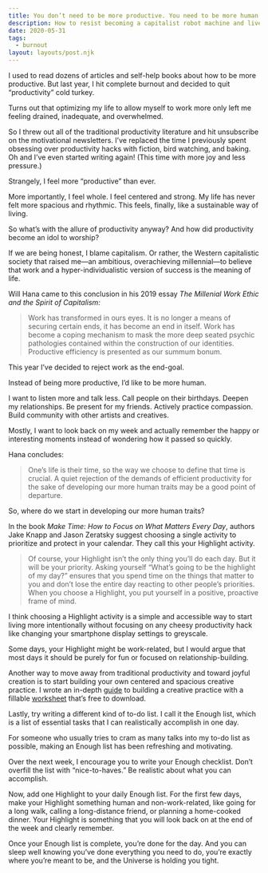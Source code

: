 ```yaml
---
title: You don’t need to be more productive. You need to be more human.
description: How to resist becoming a capitalist robot machine and live more intentionally
date: 2020-05-31
tags:
  - burnout
layout: layouts/post.njk
---
```


I used to read dozens of articles and self-help books about how to be more productive. But last year, I hit complete burnout and decided to quit “productivity” cold turkey.

Turns out that optimizing my life to allow myself to work more only left me feeling drained, inadequate, and overwhelmed.

So I threw out all of the traditional productivity literature and hit unsubscribe on the motivational newsletters. I’ve replaced the time I previously spent obsessing over productivity hacks with fiction, bird watching, and baking. Oh and I’ve even started writing again! (This time with more joy and less pressure.)

Strangely, I feel more “productive” than ever.

More importantly, I feel whole. I feel centered and strong. My life has never felt more spacious and rhythmic. This feels, finally, like a sustainable way of living.

So what’s with the allure of productivity anyway? And how did productivity become an idol to worship?

If we are being honest, I blame capitalism. Or rather, the Western capitalistic society that raised me—an ambitious, overachieving millennial—to believe that work and a hyper-individualistic version of success is the meaning of life.

Will Hana came to this conclusion in his 2019 essay _The Millenial Work Ethic and the Spirit of Capitalism:_

> Work has transformed in ours eyes. It is no longer a means of securing certain ends, it has become an end in itself. Work has become a coping mechanism to mask the more deep seated psychic pathologies contained within the construction of our identities. Productive efficiency is presented as our summum bonum.

This year I’ve decided to reject work as the end-goal.

Instead of being more productive, I’d like to be more human.

I want to listen more and talk less. Call people on their birthdays. Deepen my relationships. Be present for my friends. Actively practice compassion. Build community with other artists and creatives.

Mostly, I want to look back on my week and actually remember the happy or interesting moments instead of wondering how it passed so quickly.

Hana concludes:

> One’s life is their time, so the way we choose to define that time is crucial. A quiet rejection of the demands of efficient productivity for the sake of developing our more human traits may be a good point of departure.

So, where do we start in developing our more human traits?

In the book _Make Time: How to Focus on What Matters Every Day_, authors Jake Knapp and Jason Zeratsky suggest choosing a single activity to prioritize and protect in your calendar. They call this your Highlight activity.

> Of course, your Highlight isn’t the only thing you’ll do each day. But it will be your priority. Asking yourself “What’s going to be the highlight of my day?” ensures that you spend time on the things that matter to you and don’t lose the entire day reacting to other people’s priorities. When you choose a Highlight, you put yourself in a positive, proactive frame of mind.

I think choosing a Highlight activity is a simple and accessible way to start living more intentionally without focusing on any cheesy productivity hack like changing your smartphone display settings to greyscale.

Some days, your Highlight might be work-related, but I would argue that most days it should be purely for fun or focused on relationship-building.

Another way to move away from traditional productivity and toward joyful creation is to start building your own centered and spacious creative practice. I wrote an in-depth [guide](https://samantha-andrews.com/posts/2020-05-28-centered-and-spacious-how-to-build-your-own-creative-practice-as-a-busy-full-time-professional/) to building a creative practice with a fillable [worksheet](https://docs.google.com/document/d/1DLY91Vix_m_o6czFLXgENH1KC-KDhcO0qUuVdWD5MIE/edit?usp=sharing) that’s free to download.

Lastly, try writing a different kind of to-do list. I call it the Enough list, which is a list of essential tasks that I can realistically accomplish in one day.

For someone who usually tries to cram as many talks into my to-do list as possible, making an Enough list has been refreshing and motivating.

Over the next week, I encourage you to write your Enough checklist. Don’t overfill the list with “nice-to-haves.” Be realistic about what you can accomplish.

Now, add one Highlight to your daily Enough list. For the first few days, make your Highlight something human and non-work-related, like going for a long walk, calling a long-distance friend, or planning a home-cooked dinner. Your Highlight is something that you will look back on at the end of the week and clearly remember.

Once your Enough list is complete, you’re done for the day. And you can sleep well knowing you’ve done everything you need to do, you’re exactly where you’re meant to be, and the Universe is holding you tight.

